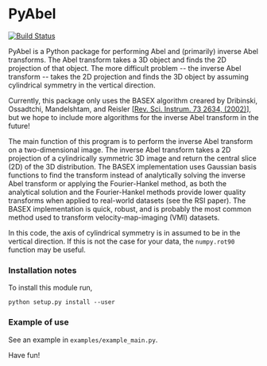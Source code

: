 # PyAbel

[![Build Status](https://travis-ci.org/PyAbel/PyAbel.svg?branch=master)](https://travis-ci.org/PyAbel/PyAbel)

PyAbel is a Python package for performing Abel and (primarily) inverse Abel transforms. The Abel transform takes a 3D object and finds the 2D projection of that object. The more difficult problem -- the inverse Abel transform -- takes the 2D projection and finds the 3D object by assuming cylindrical symmetry in the vertical direction.

Currently, this package only uses the BASEX algorithm creared by Dribinski, Ossadtchi, Mandelshtam, and Reisler [[Rev. Sci. Instrum. 73 2634, (2002)](http://dx.doi.org/10.1063/1.1482156)], but we hope to include more algorithms for the inverse Abel transform in the future! 

The main function of this program is to perform the inverse Abel transform on a two-dimensional image. The inverse Abel transform takes a 2D projection of a cylindrically symmetric 3D image and return the central slice (2D) of the 3D distribution. The BASEX implementation uses Gaussian basis functions to find the transform instead of analytically solving the inverse Abel transform or applying the Fourier-Hankel method, as both the analytical solution and the Fourier-Hankel methods provide lower quality transforms when applied to real-world datasets (see the RSI paper). The BASEX implementation is quick, robust, and is probably the most common method used to transform velocity-map-imaging (VMI) datasets.

In this code, the axis of cylindrical symmetry is in assumed to be in the vertical direction. If this is not the case for your data, the `numpy.rot90` function may be useful.

### Installation notes

To install this module run,

    python setup.py install --user
	

### Example of use

See an  example in `examples/example_main.py`.

Have fun!
